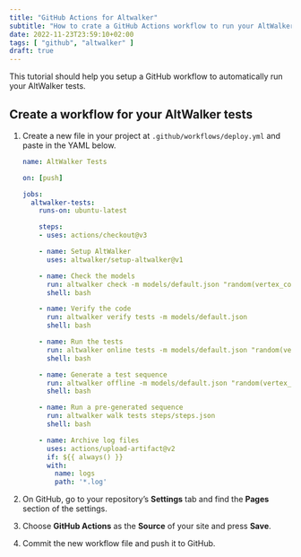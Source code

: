 ```yaml
---
title: "GitHub Actions for Altwalker"
subtitle: "How to crate a GitHub Actions workflow to run your AltWalker tests."
date: 2022-11-23T23:59:10+02:00
tags: [ "github", "altwalker" ]
draft: true
---
```


This tutorial should help you setup a GitHub workflow to automatically run your AltWalker tests.

<!--more-->

## Create a workflow for your AltWalker tests

1. Create a new file in your project at `.github/workflows/deploy.yml` and paste in the YAML below.

    ```yml
    name: AltWalker Tests

    on: [push]

    jobs:
      altwalker-tests:
        runs-on: ubuntu-latest

        steps:
        - uses: actions/checkout@v3

        - name: Setup AltWalker
          uses: altwalker/setup-altwalker@v1

        - name: Check the models
          run: altwalker check -m models/default.json "random(vertex_coverage(100))"
          shell: bash

        - name: Verify the code
          run: altwalker verify tests -m models/default.json
          shell: bash

        - name: Run the tests
          run: altwalker online tests -m models/default.json "random(vertex_coverage(100))"
          shell: bash

        - name: Generate a test sequence
          run: altwalker offline -m models/default.json "random(vertex_coverage(100))" -f steps/steps.json
          shell: bash

        - name: Run a pre-generated sequence
          run: altwalker walk tests steps/steps.json
          shell: bash

        - name: Archive log files
          uses: actions/upload-artifact@v2
          if: ${{ always() }}
          with:
            name: logs
            path: '*.log'
    ```

1. On GitHub, go to your repository’s **Settings** tab and find the **Pages** section of the settings.

1. Choose **GitHub Actions** as the **Source** of your site and press **Save**.

1. Commit the new workflow file and push it to GitHub.
